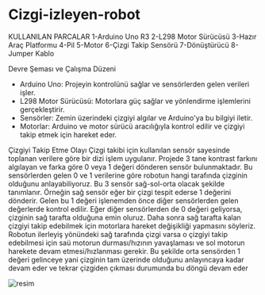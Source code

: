 # Cizgi-izleyen-robot 
KULLANILAN PARCALAR 
    1-Arduino Uno R3
    2-L298 Motor Sürücüsü
    3-Hazır Araç Platformu
    4-Pil
    5-Motor
    6-Çizgi Takip Sensörü
    7-Dönüştürücü
    8-Jumper Kablo

Devre Şeması ve Çalışma Düzeni

   -  Arduino Uno: Projeyin kontrolünü sağlar ve sensörlerden gelen verileri işler.
   -  L298 Motor Sürücüsü: Motorlara güç sağlar ve yönlendirme işlemlerini gerçekleştirir.
   -  Sensörler: Zemin üzerindeki çizgiyi algılar ve Arduino'ya bu bilgiyi iletir.
   -  Motorlar: Arduino ve motor sürücü aracılığıyla kontrol edilir ve çizgiyi takip etmek için hareket eder.

   Çizgiyi Takip Etme Olayı
Çizgi takibi için kullanılan sensör sayesinde toplanan verilere göre bir dizi işlem uygulanır. Projede 3 tane kontrast farkını algılayan ve farka göre 0 veya 1 değeri dönderen sensör bulunmaktadır. Bu sensörlerden gelen 0 ve 1 verilerine göre robotun hangi tarafında çizginin olduğunu anlayabiliyoruz. Bu 3 sensör sağ-sol-orta olacak şekilde tanımlanır. Örneğin sağ sensör eğer bir çizgi tespit ederse 1 değerini dönderir. Gelen bu 1 değeri işlenemden önce diğer sensörlerden gelen değerlerde kontrol edilir. Eğer diğer sensörlerden de 0 değeri geliyorsa, çizginin sağ tarafta olduğuna emin oluruz. Daha sonra sağ tarafta kalan çizgiyi takip edebilmek için motorlara hareket değişikliği yapmasını söyleriz. Robotun ilerleyiş yönündeki sağ tarafında çizgi varsa o çizgiyi takip edebilmesi için saü motorun durması/hızının yavaşlaması ve sol motorun harekete devam etmesi/hızlanması gerekir. Bu şekilde orta sensörden 1 değeri gelinceye yani çizginin tam üzerinde olduğunu anlayıncaya kadar devam eder ve tekrar çizgiden çıkması durumunda bu döngü devam eder

![resim](https://github.com/INEXUSS/Cizgi-izleyen-robot/assets/115108092/c019c184-7800-4980-a231-27640ea3d4e9)
